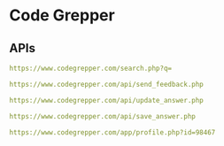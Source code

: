 # Code Grepper

## APIs

```yaml
https://www.codegrepper.com/search.php?q=
```

```yaml
https://www.codegrepper.com/api/send_feedback.php
```

```yaml
https://www.codegrepper.com/api/update_answer.php
```

```yaml
https://www.codegrepper.com/api/save_answer.php
```

```yaml
https://www.codegrepper.com/app/profile.php?id=98467
```
